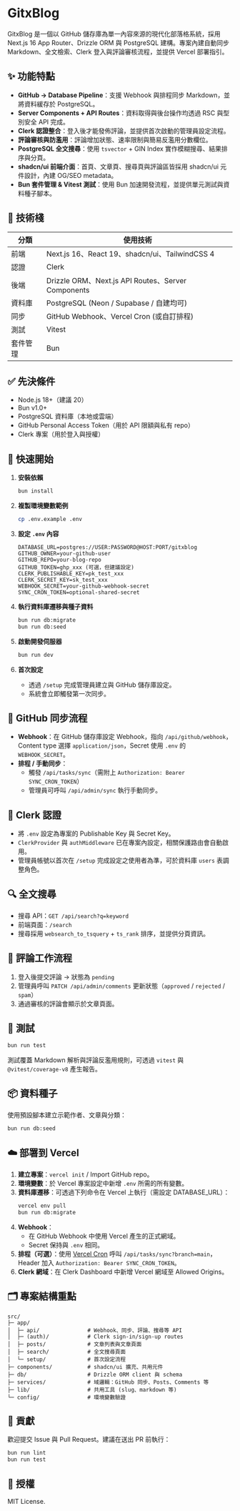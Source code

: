 # GitxBlog

GitxBlog 是一個以 GitHub 儲存庫為單一內容來源的現代化部落格系統，採用 Next.js 16 App Router、Drizzle ORM 與 PostgreSQL 建構。專案內建自動同步 Markdown、全文檢索、Clerk 登入與評論審核流程，並提供 Vercel 部署指引。

## ✨ 功能特點

- **GitHub → Database Pipeline**：支援 Webhook 與排程同步 Markdown，並將資料緩存於 PostgreSQL。
- **Server Components + API Routes**：資料取得與後台操作均透過 RSC 與型別安全 API 完成。
- **Clerk 認證整合**：登入後才能發佈評論，並提供首次啟動的管理員設定流程。
- **評論審核與防濫用**：評論增加狀態、速率限制與簡易反濫用分數欄位。
- **PostgreSQL 全文搜尋**：使用 `tsvector` + GIN Index 實作模糊搜尋、結果排序與分頁。
- **shadcn/ui 前端介面**：首頁、文章頁、搜尋頁與評論區皆採用 shadcn/ui 元件設計，內建 OG/SEO metadata。
- **Bun 套件管理 & Vitest 測試**：使用 Bun 加速開發流程，並提供單元測試與資料種子腳本。

## 🧰 技術棧

| 分類 | 使用技術 |
| --- | --- |
| 前端 | Next.js 16、React 19、shadcn/ui、TailwindCSS 4 |
| 認證 | Clerk |
| 後端 | Drizzle ORM、Next.js API Routes、Server Components |
| 資料庫 | PostgreSQL (Neon / Supabase / 自建均可) |
| 同步 | GitHub Webhook、Vercel Cron (或自訂排程) |
| 測試 | Vitest |
| 套件管理 | Bun |

## ✅ 先決條件

- Node.js 18+（建議 20）
- Bun v1.0+
- PostgreSQL 資料庫（本地或雲端）
- GitHub Personal Access Token（用於 API 限額與私有 repo）
- Clerk 專案（用於登入與授權）

## 🚀 快速開始

1. **安裝依賴**
   ```bash
   bun install
   ```

2. **複製環境變數範例**
   ```bash
   cp .env.example .env
   ```

3. **設定 `.env` 內容**
   ```env
   DATABASE_URL=postgres://USER:PASSWORD@HOST:PORT/gitxblog
   GITHUB_OWNER=your-github-user
   GITHUB_REPO=your-blog-repo
   GITHUB_TOKEN=ghp_xxx (可選，但建議設定)
   CLERK_PUBLISHABLE_KEY=pk_test_xxx
   CLERK_SECRET_KEY=sk_test_xxx
   WEBHOOK_SECRET=your-github-webhook-secret
   SYNC_CRON_TOKEN=optional-shared-secret
   ```

4. **執行資料庫遷移與種子資料**
   ```bash
   bun run db:migrate
   bun run db:seed
   ```

5. **啟動開發伺服器**
   ```bash
   bun run dev
   ```

6. **首次設定**
   - 透過 `/setup` 完成管理員建立與 GitHub 儲存庫設定。
   - 系統會立即觸發第一次同步。

## 🔄 GitHub 同步流程

- **Webhook**：在 GitHub 儲存庫設定 Webhook，指向 `/api/github/webhook`，Content type 選擇 `application/json`，Secret 使用 `.env` 的 `WEBHOOK_SECRET`。
- **排程 / 手動同步**：
  - 觸發 `/api/tasks/sync`（需附上 `Authorization: Bearer SYNC_CRON_TOKEN`）
  - 管理員可呼叫 `/api/admin/sync` 執行手動同步。

## 🔐 Clerk 認證

- 將 `.env` 設定為專案的 Publishable Key 與 Secret Key。
- `ClerkProvider` 與 `authMiddleware` 已在專案內設定，相關保護路由會自動啟用。
- 管理員帳號以首次在 `/setup` 完成設定之使用者為準，可於資料庫 `users` 表調整角色。

## 🔍 全文搜尋

- 搜尋 API：`GET /api/search?q=keyword`
- 前端頁面：`/search`
- 搜尋採用 `websearch_to_tsquery` + `ts_rank` 排序，並提供分頁資訊。

## 💬 評論工作流程

1. 登入後提交評論 → 狀態為 `pending`
2. 管理員呼叫 `PATCH /api/admin/comments` 更新狀態（`approved` / `rejected` / `spam`）
3. 通過審核的評論會顯示於文章頁面。

## 🧪 測試

```bash
bun run test
```

測試覆蓋 Markdown 解析與評論反濫用規則，可透過 `vitest` 與 `@vitest/coverage-v8` 產生報告。

## 📦 資料種子

使用預設腳本建立示範作者、文章與分類：

```bash
bun run db:seed
```

## ☁️ 部署到 Vercel

1. **建立專案**：`vercel init` / Import GitHub repo。
2. **環境變數**：於 Vercel 專案設定中新增 `.env` 所需的所有變數。
3. **資料庫遷移**：可透過下列命令在 Vercel 上執行（需設定 DATABASE_URL）：
   ```bash
   vercel env pull
   bun run db:migrate
   ```
4. **Webhook**：
   - 在 GitHub Webhook 中使用 Vercel 產生的正式網域。
   - Secret 保持與 `.env` 相同。
5. **排程（可選）**：使用 [Vercel Cron](https://vercel.com/docs/cron-jobs) 呼叫 `/api/tasks/sync?branch=main`，Header 加入 `Authorization: Bearer SYNC_CRON_TOKEN`。
6. **Clerk 網域**：在 Clerk Dashboard 中新增 Vercel 網域至 Allowed Origins。

## 🗂️ 專案結構重點

```
src/
├─ app/
│  ├─ api/               # Webhook、同步、評論、搜尋等 API
│  ├─ (auth)/            # Clerk sign-in/sign-up routes
│  ├─ posts/             # 文章列表與文章頁面
│  ├─ search/            # 全文搜尋頁面
│  └─ setup/             # 首次設定流程
├─ components/           # shadcn/ui 擴充、共用元件
├─ db/                   # Drizzle ORM client 與 schema
├─ services/             # 域邏輯：GitHub 同步、Posts、Comments 等
├─ lib/                  # 共用工具 (slug、markdown 等)
└─ config/               # 環境變數驗證
```

## 🤝 貢獻

歡迎提交 Issue 與 Pull Request。建議在送出 PR 前執行：

```bash
bun run lint
bun run test
```

## 📄 授權

MIT License.
